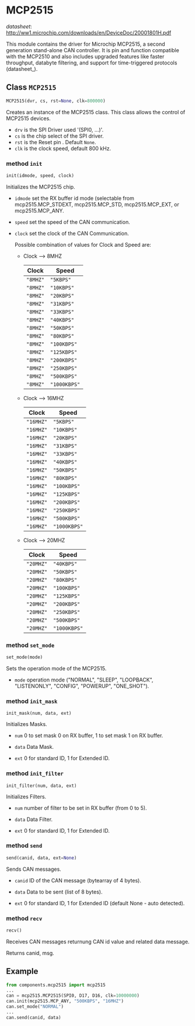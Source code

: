 # MCP2515

_datasheet_: <http://ww1.microchip.com/downloads/en/DeviceDoc/20001801H.pdf>

This module contains the driver for Microchip MCP2515, a second generation
stand-alone CAN controller. It is pin and function compatible with the MCP2510
and also includes upgraded features like faster throughput, databyte
filtering, and support for time-triggered protocols (datasheet_).

## Class `MCP2515`
```python
MCP2515(dvr, cs, rst=None, clk=800000)
```
Creates an instance of the MCP2515 class. This class allows the control of MCP2515 devices.

* `drv` is the SPI Driver used '(SPI0, ...)'.
* `cs` is the chip select of the SPI driver.
* `rst` is the Reset pin . Default `None`.
* `clk` is the clock speed, default 800 kHz.

### method `init`
```python
init(idmode, speed, clock)
```
Initializes the MCP2515 chip.

* `idmode` set the RX buffer id mode (selectable from mcp2515.MCP_STDEXT, mcp2515.MCP_STD, mcp2515.MCP_EXT, or mcp2515.MCP_ANY.

* `speed` set the speed of the CAN communication.

* `clock` set the clock of the CAN Communication.

    Possible combination of values for Clock and Speed are:

    * Clock --> 8MHZ

        | Clock    | Speed        |
        |----------|--------------|
        | `"8MHZ"` | `"5KBPS"`    |
        | `"8MHZ"` | `"10KBPS"`   |
        | `"8MHZ"` | `"20KBPS"`   |
        | `"8MHZ"` | `"31KBPS"`   |
        | `"8MHZ"` | `"33KBPS"`   |
        | `"8MHZ"` | `"40KBPS"`   |
        | `"8MHZ"` | `"50KBPS"`   |
        | `"8MHZ"` | `"80KBPS"`   |
        | `"8MHZ"` | `"100KBPS"`  |
        | `"8MHZ"` | `"125KBPS"`  |
        | `"8MHZ"` | `"200KBPS"`  |
        | `"8MHZ"` | `"250KBPS"`  |
        | `"8MHZ"` | `"500KBPS"`  |
        | `"8MHZ"` | `"1000KBPS"` |

    * Clock --> 16MHZ

        | Clock     | Speed        |
        |-----------|--------------|
        | `"16MHZ"` | `"5KBPS"`    |
        | `"16MHZ"` | `"10KBPS"`   |
        | `"16MHZ"` | `"20KBPS"`   |
        | `"16MHZ"` | `"31KBPS"`   |
        | `"16MHZ"` | `"33KBPS"`   |
        | `"16MHZ"` | `"40KBPS"`   |
        | `"16MHZ"` | `"50KBPS"`   |
        | `"16MHZ"` | `"80KBPS"`   |
        | `"16MHZ"` | `"100KBPS"`  |
        | `"16MHZ"` | `"125KBPS"`  |
        | `"16MHZ"` | `"200KBPS"`  |
        | `"16MHZ"` | `"250KBPS"`  |
        | `"16MHZ"` | `"500KBPS"`  |
        | `"16MHZ"` | `"1000KBPS"` |

    * Clock --> 20MHZ

        | Clock     | Speed        |
        |-----------|--------------|
        | `"20MHZ"` | `"40KBPS"`   |
        | `"20MHZ"` | `"50KBPS"`   |
        | `"20MHZ"` | `"80KBPS"`   |
        | `"20MHZ"` | `"100KBPS"`  |
        | `"20MHZ"` | `"125KBPS"`  |
        | `"20MHZ"` | `"200KBPS"`  |
        | `"20MHZ"` | `"250KBPS"`  |
        | `"20MHZ"` | `"500KBPS"`  |
        | `"20MHZ"` | `"1000KBPS"` |

### method `set_mode`
```python
set_mode(mode)
```
Sets the operation mode of the MCP2515.

* `mode` operation mode ("NORMAL", "SLEEP", "LOOPBACK", "LISTENONLY", "CONFIG", "POWERUP", "ONE_SHOT").

### method `init_mask`
```
init_mask(num, data, ext)
```
Initializes Masks.

* `num` 0 to set mask 0 on RX buffer, 1 to set mask 1 on RX buffer.

* `data` Data Mask.

* `ext`  0 for standard ID, 1 for Extended ID.

### method `init_filter`
```pyhton
init_filter(num, data, ext)
```
Initializes Filters.

* `num` number of filter to be set in RX buffer (from 0 to 5).

* `data` Data Filter.

* `ext` 0 for standard ID, 1 for Extended ID.

### method `send`
```python
send(canid, data, ext=None)
```
Sends CAN messages.

* `canid` ID of the CAN message (bytearray of 4 bytes).

* `data` Data to be sent (list of 8 bytes).

* `ext` 0 for standard ID, 1 for Extended ID (default None - auto detected).

### method `recv`
```python
recv()
```
Receives CAN messages returnung CAN id value and related data message.

Returns canid, msg.


## Example
```python
from components.mcp2515 import mcp2515  
...
can = mcp2515.MCP2515(SPI0, D17, D16, clk=10000000)
can.init(mcp2515.MCP_ANY, "500KBPS", "16MHZ")
can.set_mode("NORMAL")
...     
can.send(canid, data)
```
